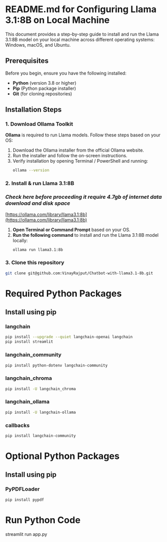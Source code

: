# README.md for Configuring Llama 3.1:8B on Local Machine

This document provides a step-by-step guide to install and run the Llama 3.1:8B model on your local machine across different operating systems: Windows, macOS, and Ubuntu.

## Prerequisites

Before you begin, ensure you have the following installed:
- **Python** (version 3.8 or higher)
- **Pip** (Python package installer)
- **Git** (for cloning repositories)

## Installation Steps

### 1. Download Ollama Toolkit

**Ollama** is required to run Llama models. Follow these steps based on your OS:

1. Download the Ollama installer from the official Ollama website.
2. Run the installer and follow the on-screen instructions.
3. Verify installation by opening  Terminal / PowerShell and running:
   ```bash
   ollama --version 
   ```
   
### 2. Install & run Llama 3.1:8B
###  _**Check here before proceeding it require 4.7gb of internet data download and disk space**_

[https://ollama.com/library/llama3.1:8b](https://ollama.com/library/llama3.1:8b)


1. **Open Terminal or Command Prompt** based on your OS.
2. **Run the following command** to install and run the Llama 3.1:8B model locally:
   ```bash
   ollama run llama3.1:8b
   ```
   
### 3. Clone this repository
   ```bash
   git clone git@github.com:VinayRajput/Chatbot-with-llama3.1-8b.git
   ```
# Required Python Packages

## Install using pip
### langchain
```bash
pip install --upgrade --quiet langchain-openai langchain
pip install streamlit
```


### langchain_community
```bash
pip install python-dotenv langchain-community
```
### langchain_chroma
```bash
pip install -U langchain_chroma
```

### langchain_ollama
```bash
pip install -U langchain-ollama
```

### callbacks
```bash
pip install langchain-community
```

# Optional Python Packages

## Install using pip
### PyPDFLoader
```bash
pip install pypdf
```

# Run Python Code
streamlit run app.py
